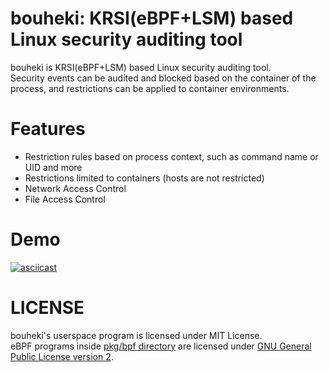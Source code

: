# bouheki: KRSI(eBPF+LSM) based Linux security auditing tool

bouheki is KRSI(eBPF+LSM) based Linux security auditing tool.  
Security events can be audited and blocked based on the container of the process, and restrictions can be applied to container environments.

# Features

* Restriction rules based on process context, such as command name or UID and more
* Restrictions limited to containers (hosts are not restricted)
* Network Access Control
* File Access Control

# Demo

[![asciicast](https://asciinema.org/a/475371.svg)](https://asciinema.org/a/475371)

# LICENSE

bouheki's userspace program is licensed under MIT License.  
eBPF programs inside [pkg/bpf directory](https://github.com/mrtc0/bouheki/tree/master/pkg/bpf) are licensed under [GNU General Public License version 2](https://github.com/mrtc0/tree/master/pkg/bpf/LICENSE.md).  
